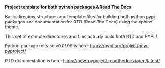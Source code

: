 **Project template for both python packages & Read The Docs**

Basic directory structures and template files for building both python pypi\
packages and documentation for RTD (Read The Docs) using the sphinx theme.

This set of example directories and files actually build *both* RTD and PYPI !

Python package release v0.01.09 is here: https://pypi.org/project/new-pyproject/

RTD documentation is here: https://new-pyproject.readthedocs.io/en/latest/



